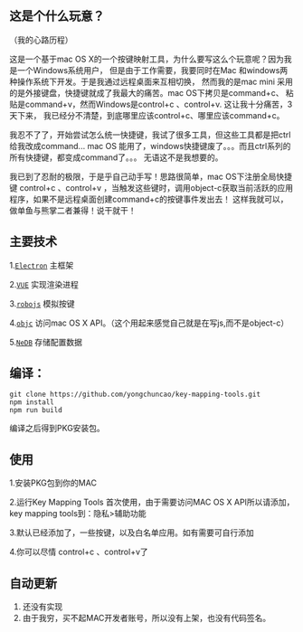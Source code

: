 ## 这是个什么玩意？
（我的心路历程）

这是一个基于mac OS X的一个按键映射工具，为什么要写这么个玩意呢？因为我是一个Windows系统用户，
但是由于工作需要，我要同时在Mac 和windows两种操作系统下开发。于是我通过远程桌面来互相切换，
然而我的是mac mini 采用的是外接键盘，快捷键就成了我最大的痛苦。mac OS下拷贝是command+c、
粘贴是command+v，然而Windows是control+c 、control+v. 这让我十分痛苦，3天下来，
我已经分不清楚，到底哪里应该control+c、哪里应该command+c。
     
我忍不了了，开始尝试怎么统一快捷键，我试了很多工具，但这些工具都是把ctrl给我改成command...
mac OS 能用了，windows快捷键废了。。。而且ctrl系列的所有快捷键，都变成command了。。。
无语这不是我想要的。

我已到了忍耐的极限，于是乎自己动手写！思路很简单，mac OS下注册全局快捷键 control+c 、control+v
，当触发这些键时，调用object-c获取当前活跃的应用程序，如果不是远程桌面创建command+c的按键事件发出去！
这样我就可以，做单鱼与熊掌二者兼得！说干就干！

## 主要技术
1.[`Electron`](https://github.com/electron/electron) 主框架
   
2.[`VUE`](https://github.com/vuejs/vue) 实现渲染进程
  
3.[`robojs`](https://github.com/octalmage/robotjs) 模拟按键
  
4.[`objc`](https://github.com/lukaskollmer/objc) 访问mac OS X API。（这个用起来感觉自己就是在写js,而不是object-c）

5.[`NeDB`](https://github.com/louischatriot/nedb) 存储配置数据
 
## 编译：
    git clone https://github.com/yongchuncao/key-mapping-tools.git
    npm install
    npm run build
    
 编译之后得到PKG安装包。
 
 ## 使用
 
 1.安装PKG包到你的MAC
 
 2.运行Key Mapping Tools 首次使用，由于需要访问MAC OS X API所以请添加，key mapping tools到：隐私>辅助功能
 
 3.默认已经添加了，一些按键，以及白名单应用。如有需要可自行添加
 
 4.你可以尽情 control+c 、control+v了
 
## 自动更新
1. 还没有实现
2. 由于我穷，买不起MAC开发者账号，所以没有上架，也没有代码签名。

